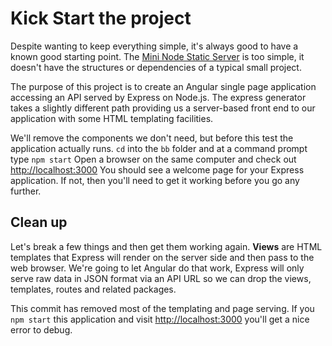 Kick Start the project
==

Despite wanting to keep everything simple, it's always good to have a known good starting point.
The [Mini Node Static Server](https://github.com/wistonia/Mini-node-static-page-server) is too simple,
it doesn't have the structures or dependencies of a typical small project.

The purpose of this project is to create an Angular single page application accessing an API served by Express on Node.js.
The express generator takes a slightly different path providing us a server-based front end to our application with some HTML templating facilities.

We'll remove the components we don't need, but before this test the application actually runs.
`cd` into the `bb` folder and at a command prompt type `npm start`
Open a browser on the same computer and check out [http://localhost:3000](http://localhost:3000)
You should see a welcome page for your Express application. If not, then you'll need to get it working before you go any further.

Clean up
--
Let's break a few things and then get them working again.
__Views__ are HTML templates that Express will render on the server side and then pass to the web browser.
We're going to let Angular do that work, Express will only serve raw data in JSON format via an API URL so we can
drop the views, templates, routes and related packages.

This commit has removed most of the templating and page serving. If you `npm start` this application and
visit [http://localhost:3000](http://localhost:3000) you'll get a nice error to debug.
